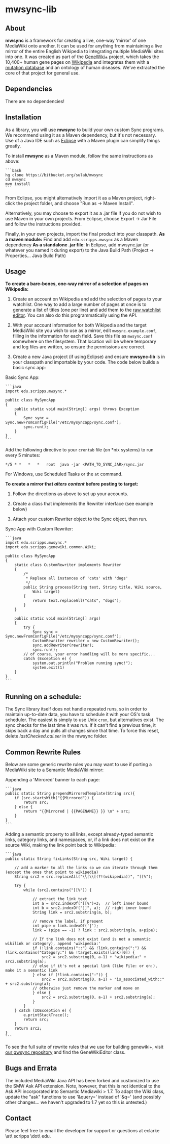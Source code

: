 mwsync-lib
==========

About
----------
__mwsync__ is a framework for creating a live, one-way 'mirror' of one MediaWiki onto another. It can be used for anything from maintaining a live mirror of the entire English Wikipedia to integrating multiple MediaWiki sites into one.
It was created as part of the [GeneWiki+](http://genewikiplus.org) project, which takes the 10,400+ human gene pages on [Wikipedia](http://en.wikipedia.org) and integrates them with a [mutation database](http://snpedia.com) and an ontology of human diseases. We've extracted the core of that project for general use.

Dependencies
------------
There are no dependencies! 
    
Installation
------------
As a library, you will use __mwsync__ to build your own custom Sync programs. We recommend using it as a Maven dependency, but it's not necessary. Use of a Java IDE such as [Eclipse](http://eclipse.org) with a Maven plugin can simplify things greatly.

To install __mwsync__ as a Maven module, follow the same instructions as above:

	```bash
    hg clone https://bitbucket.org/sulab/mwsync
    cd mwsync
    mvn install
	```
    
From Eclipse, you might alternatively import it as a Maven project, right-click the project folder, and choose "Run as -> Maven Install".

Alternatively, you may choose to export it as a .jar file if you do not wish to use Maven in your own projects. From Eclipse, choose Export -> Jar File and follow the instructions provided.

Finally, in your own projects, import the final product into your classpath.
__As a maven module:__
Find and add `edu.scripps.mwsync` as a Maven dependency
__As a standalone .jar file__:
In Eclipse, add mwsync.jar (or whatever you named it during export) to the Java Build Path (Project -> Properties... Java Build Path)

Usage
------
__To create a bare-bones, one-way mirror of a selection of pages on Wikipedia:__

1. Create an account on Wikipedia and add the selection of pages to your watchlist. One way to add a large number of pages at once is to generate a list of titles (one per line) and add them to the [raw watchlist editor](http://en.wikipedia.org/wiki/Special:EditWatchlist/raw). You can also do this programmatically using the API.

2. With your account information for both Wikipedia and the target MediaWiki site you wish to use as a mirror, edit `mwsync.example.conf`, filling in the information for each field. Save this file as `mwsync.conf` somewhere on the filesystem. That location will be where temporary and log files are written, so ensure the permissions are correct.

3. Create a new Java project (if using Eclipse) and ensure __mwsync-lib__ is in your classpath and importable by your code. The code below builds a basic sync app:

Basic Sync App:

    ```java
    import edu.scripps.mwsync.*
    
    public class MySyncApp
    {
        public static void main(String[] args) throws Exception
        {
            Sync sync = Sync.newFromConfigFile("/etc/mysyncapp/sync.conf");
            sync.run();
        }
    }
    ```
	
Add the following directive to your `crontab` file (on *nix systems) to run every 5 minutes:

    */5 * *   *   *   root  java -jar <PATH_TO_SYNC_JAR>/sync.jar

For Windows, use Scheduled Tasks or the `at` command.

__To create a mirror that _alters content_ before posting to target:__

1. Follow the directions as above to set up your accounts.

2. Create a class that implements the Rewriter interface (see example below)

3. Attach your custom Rewriter object to the Sync object, then run.

Sync App with Custom Rewriter:

    ```java
    import edu.scripps.mwsync.*
    import edu.scripps.genewiki.common.Wiki;

    public class MySyncApp
    {
        static class CustomRewriter implements Rewriter
        {
            /*
             * Replace all instances of 'cats' with 'dogs'
             */
            public String process(String text, String title, Wiki source,
                Wiki target)
            {
                return text.replaceAll("cats", "dogs");
            }
        }
        
        public static void main(String[] args) 
        {
            try {
                Sync sync = Sync.newFromConfigFile("/etc/mysyncapp/sync.conf");
                CustomRewriter rewriter = new CustomRewriter();
                sync.addRewriter(rewriter);
                sync.run();
            // of course, your error handling will be more specific...
            catch (Exception e) {  
                system.out.println("Problem running sync!");
                system.exit(1)
        }
    }
	```
	
Running on a schedule:
---------------------
The Sync library itself does not handle repeated runs, so in order to maintain up-to-date data, you have to schedule it with your OS's task scheduler. The easiest is simply to use Unix `cron`, but alternatives exist.
The sync checks for the last time it was run. If it can't find a previous time, it skips back a day and pulls all changes since that time. To force this reset, delete _lastChecked.cal.ser_ in the mwsync folder.

Common Rewrite Rules
----------
Below are some generic rewrite rules you may want to use if porting a MediaWiki site to a Semantic MediaWiki mirror:

Appending a 'Mirrored' banner to each page:
    
    ```java
    public static String prependMirroredTemplate(String src){
        if (src.startsWith("{{Mirrored")) {
            return src;
        } else {
            return "{{Mirrored | {{PAGENAME}} }} \n" + src;
        }
    }
	```
	
Adding a semantic property to all links, except already-typed semantic links, category links, and namespaces, or, if a link does not exist on the source Wiki, making the link point back to Wikipedia:

    ```java
    public static String fixLinks(String src, Wiki target) {
        
        // add a marker to all the links so we can iterate through them (except the ones that point to wikipedia)
        String src2 = src.replaceAll("\\[\\[(?!(wikipedia))", "[[%");
        
        try {
            while (src2.contains("[[%")) {
                
                // extract the link text
                int a = src2.indexOf("[[%")+3;  // left inner bound
                int b = src2.indexOf("]]", a);  // right inner bound
                String link = src2.substring(a, b);
                
                // remove the label, if present
                int pipe = link.indexOf('|');
                link = (pipe == -1) ? link : src2.substring(a, a+pipe);

                // If the link does not exist (and is not a semantic wikilink or category), append 'wikipedia:'
                if (!link.contains("::") && !link.contains(":") && !link.contains("Category:") && !target.exists(link)[0]) {
                    src2 = src2.substring(0, a-1) + "wikipedia:" + src2.substring(a);
                // else if it's not a special link (like File: or en:), make it a semantic link
                } else if (!link.contains(":")) {
                    src2 = src2.substring(0, a-1) + "is_associated_with::" + src2.substring(a);
                // otherwise just remove the marker and move on
                } else {
                    src2 = src2.substring(0, a-1) + src2.substring(a);
                }
            }
        } catch (IOException e) {
            e.printStackTrace();
            return src;
        }
        return src2;
    }
	```

To see the full suite of rewrite rules that we use for building genewiki+, visit [our gwsync repository](http://bitbucket.org/sulab/gwsync) and find the GeneWikiEditor class.

Bugs and Errata
-----------------
The included MediaWiki Java API has been forked and customized to use the SMW Ask API extension. Note, however, that this is not identical to the Ask API incorporated into Semantic Mediawiki > 1.7. To adapt the Wiki class, update the "ask" functions to use '&query=' instead of '&q=' (and possibly other changes... we haven't upgraded to 1.7 yet so this is untested.)

Contact
------------
Please feel free to email the developer for support or questions at eclarke \at\ scripps \dot\ edu.
